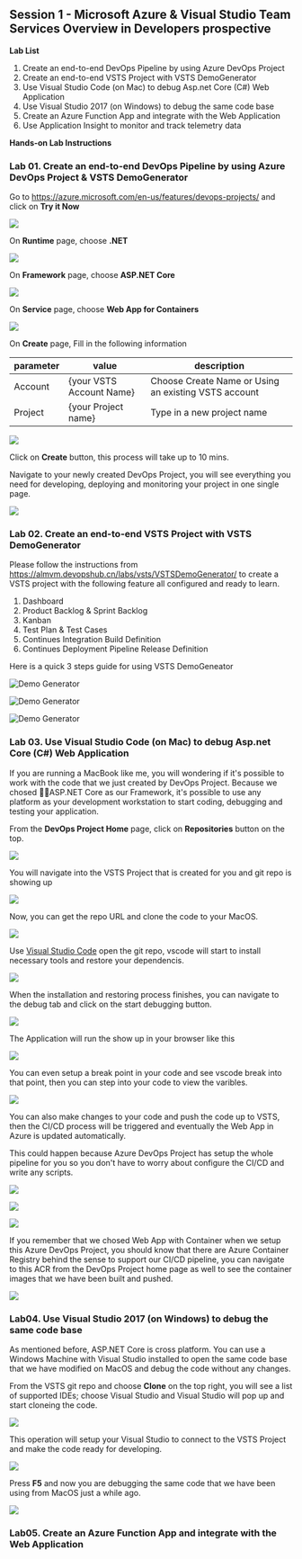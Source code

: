 ## Session 1 - Microsoft Azure & Visual Studio Team Services Overview in Developers prospective

**Lab List**

1. Create an end-to-end DevOps Pipeline by using Azure DevOps Project
2. Create an end-to-end VSTS Project with VSTS DemoGenerator
3. Use Visual Studio Code (on Mac) to debug Asp.net Core (C#) Web Application
4. Use Visual Studio 2017 (on Windows) to debug the same code base
5. Create an Azure Function App and integrate with the Web Application
6. Use Application Insight to monitor and track telemetry data

**Hands-on Lab Instructions**

### Lab 01. Create an end-to-end DevOps Pipeline by using Azure DevOps Project & VSTS DemoGenerator

Go to https://azure.microsoft.com/en-us/features/devops-projects/ and click on **Try it Now**

![](images/devopsproject-01.png)

On **Runtime** page, choose **.NET**

![](images/devopsproject-02.png)

On **Framework** page, choose **ASP.NET Core**

![](images/devopsproject-03.png)

On **Service** page, choose **Web App for Containers**

![](images/devopsproject-04.png)

On **Create** page, Fill in the following information

| parameter | value                    | description                                          |
| --------- | ------------------------ | ---------------------------------------------------- |
| Account   | {your VSTS Account Name} | Choose Create Name or Using an existing VSTS account |
| Project   | {your Project name}      | Type in a new project name                           |

![](images/devopsproject-05.png)

Click on **Create** button, this process will take up to 10 mins.

Navigate to your newly created DevOps Project, you will see everything you need for developing, deploying and monitoring your project in one single page.

![](images/devopsproject-06.png)

### Lab 02. Create an end-to-end VSTS Project with VSTS DemoGenerator

Please follow the instructions from https://almvm.devopshub.cn/labs/vsts/VSTSDemoGenerator/ to create a VSTS project with the following feature all configured and ready to learn.

1. Dashboard
2. Product Backlog & Sprint Backlog
3. Kanban
4. Test Plan & Test Cases
5. Continues Integration Build Definition
6. Continues Deployment Pipeline Release Definition

Here is a quick 3 steps guide for using VSTS DemoGeneator

![Demo Generator](images/vstsdemogenerator-1.png)

![Demo Generator](images/vstsdemogenerator-2.png)

![Demo Generator](images/vstsdemogenerator-3.png)

### Lab 03. Use Visual Studio Code (on Mac) to debug Asp.net Core (C#) Web Application

If you are running a MacBook like me, you will wondering if it's possible to work with the code that we just created by DevOps Project. Because we chosed ASP.NET Core as our Framework, it's possible to use any platform as your development workstation to start coding, debugging and testing your application.

From the **DevOps Project Home** page, click on **Repositories** button on the top.

![](images/devopsproject-07.png)

You will navigate into the VSTS Project that is created for you and git repo is showing up

![](images/devopsproject-08.png)

Now, you can get the repo URL and clone the code to your MacOS.

![](images/devopsproject-09.png)

Use [Visual Studio Code](https://code.visualstudio.com/) open the git repo, vscode will start to install necessary tools and restore your dependencis.

![](images/devopsproject-10.png)

When the installation and restoring process finishes, you can navigate to the debug tab and click on the start debugging button.

![](images/devopsproject-11.png)

The Application will run the show up in your browser like this

![](images/devopsproject-12.png)

You can even setup a break point in your code and see vscode break into that point, then you can step into your code to view the varibles.

![](images/devopsproject-13.png)

You can also make changes to your code and push the code up to VSTS, then the CI/CD process will be triggered and eventually the Web App in Azure is updated automatically. 

This could happen because Azure DevOps Project has setup the whole pipeline for you so you don't have to worry about configure the CI/CD and write any scripts.

![](images/devopsproject-14.png)

![](images/devopsproject-15.png)

![](images/devopsproject-16.png)

If you remember that we chosed Web App with Container when we setup this Azure DevOps Project, you should know that there are Azure Container Registry behind the sense to support our CI/CD pipeline, you can navigate to this ACR from the DevOps Project home page as well to see the container images that we have been built and pushed.

![](images/devopsproject-17.png)

### Lab04. Use Visual Studio 2017 (on Windows) to debug the same code base

As mentioned before, ASP.NET Core is cross platform. You can use a Windows Machine with Visual Studio installed to open the same code base that we have modified on MacOS and debug the code without any changes.

From the VSTS git repo and choose **Clone** on the top right, you will see a list of supported IDEs; choose Visual Studio and Visual Studio will pop up and start cloneing the code.

![](images/devopsproject-18.png)

This operation will setup your Visual Studio to connect to the VSTS Project and make the code ready for developing.

![](images/devopsproject-19.png)

Press **F5** and now you are debugging the same code that we have been using from MacOS just a while ago.

![](images/devopsproject-20.png)

### Lab05. Create an Azure Function App and integrate with the Web Application

